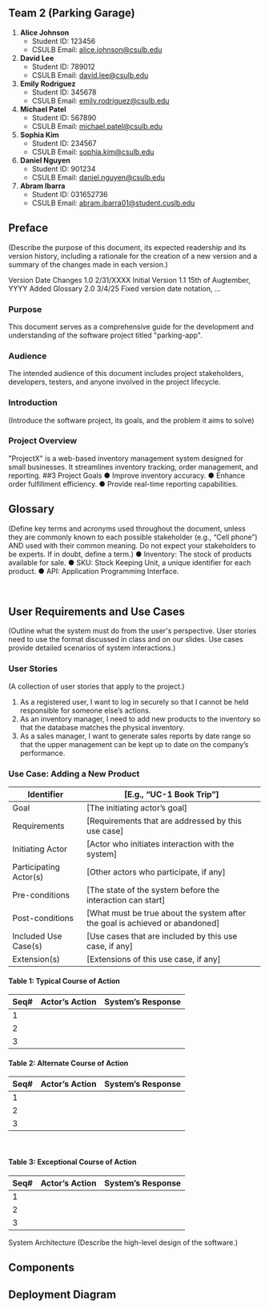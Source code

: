 ## Team 2 (Parking Garage)

1.	**Alice Johnson**
	- Student ID: 123456
	- CSULB Email: alice.johnson@csulb.edu
2.	**David Lee**
	- Student ID: 789012
	- CSULB Email: david.lee@csulb.edu
3.	**Emily Rodriguez**
	- Student ID: 345678
	- CSULB Email: emily.rodriguez@csulb.edu
4.	**Michael Patel**
	- Student ID: 567890
	- CSULB Email: michael.patel@csulb.edu
5.	**Sophia Kim**
	- Student ID: 234567
	- CSULB Email: sophia.kim@csulb.edu
6.	**Daniel Nguyen**
	- Student ID: 901234
	- CSULB Email: daniel.nguyen@csulb.edu
7.	**Abram Ibarra**
	- Student ID: 031652736
	- CSULB Email: abram.ibarra01@student.cuslb.edu

## Preface
(Describe the purpose of this document, its expected readership and its version history, including a rationale for the creation of a new version and a summary of the changes made in each version.)

Version	Date	Changes
1.0	2/31/XXXX	Initial Version
1.1	15th of Augtember, YYYY	Added Glossary
2.0	3/4/25
Fixed version date notation, …


### Purpose
This document serves as a comprehensive guide for the development and understanding of the software project titled "parking-app".

### Audience
The intended audience of this document includes project stakeholders, developers, testers, and anyone involved in the project lifecycle.

### Introduction
(Introduce the software project, its goals, and the problem it aims to solve)

### Project Overview
"ProjectX" is a web-based inventory management system designed for small businesses. It streamlines inventory tracking, order management, and reporting.
##3 Project Goals
●	Improve inventory accuracy.
●	Enhance order fulfillment efficiency.
●	Provide real-time reporting capabilities.

## Glossary
(Define key terms and acronyms used throughout the document, unless they are commonly known to each possible stakeholder (e.g., “Cell phone”) AND used with their common meaning. Do not expect your stakeholders to be experts. If in doubt, define a term.)
●	Inventory: The stock of products available for sale.
●	SKU: Stock Keeping Unit, a unique identifier for each product.
●	API: Application Programming Interface.

 
## User Requirements and Use Cases
(Outline what the system must do from the user's perspective. User stories need to use the format discussed in class and on our slides. Use cases provide detailed scenarios of system interactions.)

### User Stories
(A collection of user stories that apply to the project.)


1.	As a registered user, I want to log in securely so that I cannot be held responsible for someone else’s actions.
2.	As an inventory manager, I need to add new products to the inventory so that the database matches the physical inventory.
3.	As a sales manager, I want to generate sales reports by date range so that the upper management can be kept up to date on the company’s performance.

### Use Case: Adding a New Product
| Identifier | [E.g., “UC-1 Book Trip”]   |
| - | - |
| Goal |	[The initiating actor’s goal] |
Requirements|	[Requirements that are addressed by this use case]
Initiating Actor|	[Actor who initiates interaction with the system]
Participating Actor(s)	|[Other actors who participate, if any]
Pre-conditions	|[The state of the system before the interaction can start]
Post-conditions	|[What must be true about the system after the goal is achieved or abandoned]
Included Use Case(s)	|[Use cases that are included by this use case, if any]
Extension(s)	|[Extensions of this use case, if any]

#### Table 1: Typical Course of Action
| Seq# |	Actor’s Action |	System’s Response |
|-|-|-|
1|
2|		
3|	
		
		
		
		

#### Table 2: Alternate Course of Action
| Seq# |	Actor’s Action |	System’s Response |
|-|-|-|
1|		
2|		
3|		
		
		
		

 
#### Table 3: Exceptional Course of Action
| Seq# |	Actor’s Action |	System’s Response |
|-|-|-|
1|		
2|		
3|		
		
		
		


System Architecture
(Describe the high-level design of the software.)

## Components

## Deployment Diagram
